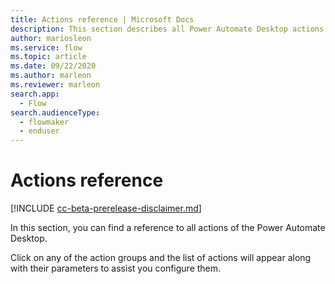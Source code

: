 ```yaml
---
title: Actions reference | Microsoft Docs
description: This section describes all Power Automate Desktop actions
author: mariosleon
ms.service: flow
ms.topic: article
ms.date: 09/22/2020
ms.author: marleon
ms.reviewer: marleon
search.app: 
  - Flow
search.audienceType: 
  - flowmaker
  - enduser
---
```


# Actions reference

[!INCLUDE [cc-beta-prerelease-disclaimer.md](../../includes/cc-beta-prerelease-disclaimer.md)]

In this section, you can find a reference to all actions of the Power Automate Desktop. 

Click on any of the action groups and the list of actions will appear along with their parameters to assist you configure them.